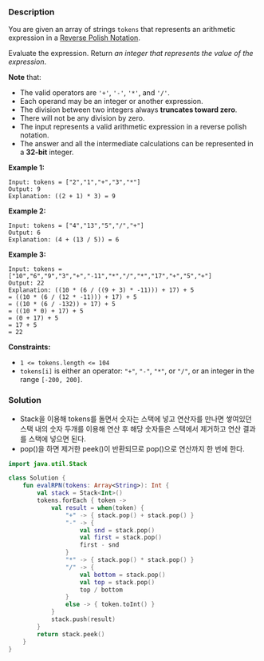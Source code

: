 ### Description

You are given an array of strings `tokens` that represents an arithmetic expression in a [Reverse Polish Notation](http://en.wikipedia.org/wiki/Reverse_Polish_notation).

Evaluate the expression. Return *an integer that represents the value of the expression*.

**Note** that:

- The valid operators are `'+'`, `'-'`, `'*'`, and `'/'`.
- Each operand may be an integer or another expression.
- The division between two integers always **truncates toward zero**.
- There will not be any division by zero.
- The input represents a valid arithmetic expression in a reverse polish notation.
- The answer and all the intermediate calculations can be represented in a **32-bit** integer.

**Example 1:**

```
Input: tokens = ["2","1","+","3","*"]
Output: 9
Explanation: ((2 + 1) * 3) = 9

```

**Example 2:**

```
Input: tokens = ["4","13","5","/","+"]
Output: 6
Explanation: (4 + (13 / 5)) = 6

```

**Example 3:**

```
Input: tokens = ["10","6","9","3","+","-11","*","/","*","17","+","5","+"]
Output: 22
Explanation: ((10 * (6 / ((9 + 3) * -11))) + 17) + 5
= ((10 * (6 / (12 * -11))) + 17) + 5
= ((10 * (6 / -132)) + 17) + 5
= ((10 * 0) + 17) + 5
= (0 + 17) + 5
= 17 + 5
= 22

```

**Constraints:**

- `1 <= tokens.length <= 104`
- `tokens[i]` is either an operator: `"+"`, `"-"`, `"*"`, or `"/"`, or an integer in the range `[-200, 200]`.

### Solution

- Stack을 이용해 tokens를 돌면서 숫자는 스택에 넣고 연산자를 만나면 쌓여있던 스택 내의 숫자 두개를 이용해 연산 후 해당 숫자들은 스택에서 제거하고 연산 결과를 스택에 넣으면 된다.
- pop()을 하면 제거한 peek()이 반환되므로 pop()으로 연산까지 한 번에 한다.

```kotlin
import java.util.Stack

class Solution {
    fun evalRPN(tokens: Array<String>): Int {
        val stack = Stack<Int>()
        tokens.forEach { token ->
            val result = when(token) {
                "+" -> { stack.pop() + stack.pop() }
                "-" -> { 
                    val snd = stack.pop()
                    val first = stack.pop() 
                    first - snd
                }
                "*" -> { stack.pop() * stack.pop() }
                "/" -> {
                    val bottom = stack.pop()
                    val top = stack.pop() 
                    top / bottom
                }
                else -> { token.toInt() }
            }
            stack.push(result)
        }
        return stack.peek()
    }
}
```

